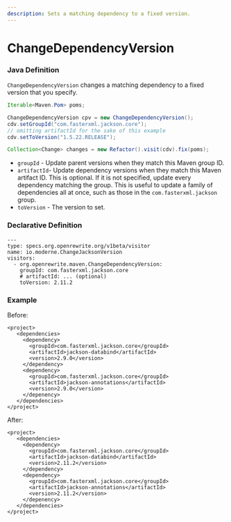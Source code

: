 ```yaml
---
description: Sets a matching dependency to a fixed version.
---
```


# ChangeDependencyVersion

### Java Definition

`ChangeDependencyVersion` changes a matching dependency to a fixed version that you specify.

```java
Iterable<Maven.Pom> poms;

ChangeDependencyVersion cpv = new ChangeDependencyVersion();
cdv.setGroupId("com.fasterxml.jackson.core");
// omitting artifactId for the sake of this example
cdv.setToVersion("1.5.22.RELEASE");

Collection<Change> changes = new Refactor().visit(cdv).fix(poms);
```

* `groupId` - Update parent versions when they match this Maven group ID.
* `artifactId`- Update dependency versions when they match this Maven artifact ID. This is optional. If it is not specified, update every dependency matching the group. This is useful to update a family of dependencies all at once, such as those in the `com.fasterxml.jackson` group.
* `toVersion` - The version to set.

### Declarative Definition

```text
---
type: specs.org.openrewrite.org/v1beta/visitor
name: io.moderne.ChangeJacksonVersion
visitors:
  - org.openrewrite.maven.ChangeDependencyVersion:
    groupId: com.fasterxml.jackson.core
    # artifactId: ... (optional)
    toVersion: 2.11.2
```

### Example

Before:

```markup
<project>
   <dependencies>
     <dependency>
       <groupId>com.fasterxml.jackson.core</groupId>
       <artifactId>jackson-databind</artifactId>
       <version>2.9.0</version>
     </dependency>
     <dependency>
       <groupId>com.fasterxml.jackson.core</groupId>
       <artifactId>jackson-annotations</artifactId>
       <version>2.9.0</version>
     </depenency>
   </dependencies>
</project>
```

After:

```markup
<project>
   <dependencies>
     <dependency>
       <groupId>com.fasterxml.jackson.core</groupId>
       <artifactId>jackson-databind</artifactId>
       <version>2.11.2</version>
     </dependency>
     <dependency>
       <groupId>com.fasterxml.jackson.core</groupId>
       <artifactId>jackson-annotations</artifactId>
       <version>2.11.2</version>
     </depenency>
   </dependencies>
</project>
```

